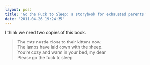 ```yaml
---
layout: post
title: 'Go the Fuck to Sleep: a storybook for exhausted parents'
date: '2011-04-26 19:24:35'
---
```


I think we need two copies of this book.

> The cats nestle close to their kittens now.  
> The lambs have laid down with the sheep.  
> You’re cozy and warm in your bed, my dear  
> Please go the fuck to sleep

<!--kg-card-end: markdown-->